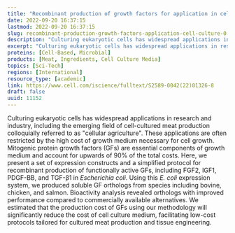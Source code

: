 ```yaml
---
title: "Recombinant production of growth factors for application in cell culture"
date: 2022-09-20 16:37:15
lastmod: 2022-09-20 16:37:15
slug: recombinant-production-growth-factors-application-cell-culture-0
description: "Culturing eukaryotic cells has widespread applications in research and industry, including the emerging field of cell-cultured meat production colloquially referred to as “cellular agriculture”. These applications are often restricted by the high cost of growth medium necessary for cell growth. Mitogenic protein growth factors (GFs) are essential components of growth medium and account for upwards of 90% of the total costs."
excerpt: "Culturing eukaryotic cells has widespread applications in research and industry, including the emerging field of cell-cultured meat production colloquially referred to as “cellular agriculture”. These applications are often restricted by the high cost of growth medium necessary for cell growth. Mitogenic protein growth factors (GFs) are essential components of growth medium and account for upwards of 90% of the total costs."
proteins: [Cell-Based, Microbial]
products: [Meat, Ingredients, Cell Culture Media]
topics: [Sci-Tech]
regions: [International]
resource_type: [academic]
link: https://www.cell.com/iscience/fulltext/S2589-0042(22)01326-8
draft: false
uuid: 11152
---
```

Culturing eukaryotic cells has widespread applications in research and
industry, including the emerging field of cell-cultured meat production
colloquially referred to as "cellular agriculture". These applications
are often restricted by the high cost of growth medium necessary for
cell growth. Mitogenic protein growth factors (GFs) are essential
components of growth medium and account for upwards of 90% of the total
costs. Here, we present a set of expression constructs and a simplified
protocol for recombinant production of functionally active GFs,
including FGF2, IGF1, PDGF-BB, and TGF-β1 in *Escherichia coli*. Using
this *E. coli* expression system, we produced soluble GF orthologs from
species including bovine, chicken, and salmon. Bioactivity analysis
revealed orthologs with improved performance compared to commercially
available alternatives. We estimated that the production cost of GFs
using our methodology will significantly reduce the cost of cell culture
medium, facilitating low-cost protocols tailored for cultured meat
production and tissue engineering.
